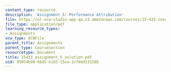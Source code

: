 ```yaml
---
content_type: resource
description: 'Assignment 5: Performance Attribution'
file: https://ol-ocw-studio-app-qa.s3.amazonaws.com/courses/15-433-investments-spring-2003/95954b9066d5b16515ea2cfddd33158b_15433_assignment_5_solution.pdf
file_type: application/pdf
learning_resource_types:
- Assignments
ocw_type: OCWFile
parent_title: Assignments
parent_type: CourseSection
resourcetype: Document
title: 15433_assignment_5_solution.pdf
uid: 95954b90-66d5-b165-15ea-2cfddd33158b
---
```

